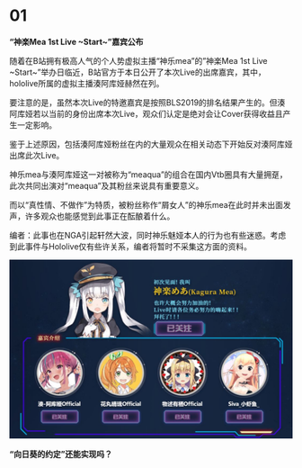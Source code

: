 # 01

**“神楽Mea 1st Live ~Start~”嘉宾公布**

随着在B站拥有极高人气的个人势虚拟主播“神乐mea”的”神楽Mea 1st Live ~Start~”举办日临近，B站官方于本日公开了本次Live的出席嘉宾，其中，hololive所属的虚拟主播湊阿库娅赫然在列。

要注意的是，虽然本次Live的特邀嘉宾是按照BLS2019的排名结果产生的。但湊阿库娅若以当前的身份出席本次Live，观众们认定是绝对会让Cover获得收益且产生一定影响。

鉴于上述原因，包括湊阿库娅粉丝在内的大量观众在相关动态下开始反对湊阿库娅出席此次Live。

神乐mea与湊阿库娅这一对被称为“meaqua”的组合在国内Vtb圈具有大量拥趸，此次共同出演对“meaqua”及其粉丝来说具有重要意义。

而以“真性情、不做作”为特质，被粉丝称作“屑女人”的神乐mea在此时并未出面发声，许多观众也能感觉到此事正在酝酿着什么。

编者：此事也在NGA引起轩然大波，同时神乐魅娅本人的行为也有些迷惑。考虑到此事件与Hololive仅有些许关系，编者将暂时不采集这方面的资料。

![BLS嘉宾](img-kagura-mea-live.jpg)

**“向日葵的约定”还能实现吗？**
